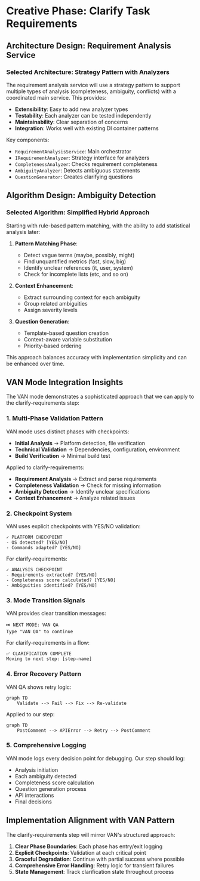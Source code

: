 # Creative Phase: Clarify Task Requirements

## Architecture Design: Requirement Analysis Service

### Selected Architecture: Strategy Pattern with Analyzers

The requirement analysis service will use a strategy pattern to support multiple types of analysis (completeness, ambiguity, conflicts) with a coordinated main service. This provides:

- **Extensibility**: Easy to add new analyzer types
- **Testability**: Each analyzer can be tested independently
- **Maintainability**: Clear separation of concerns
- **Integration**: Works well with existing DI container patterns

Key components:

- `RequirementAnalysisService`: Main orchestrator
- `IRequirementAnalyzer`: Strategy interface for analyzers
- `CompletenessAnalyzer`: Checks requirement completeness
- `AmbiguityAnalyzer`: Detects ambiguous statements
- `QuestionGenerator`: Creates clarifying questions

## Algorithm Design: Ambiguity Detection

### Selected Algorithm: Simplified Hybrid Approach

Starting with rule-based pattern matching, with the ability to add statistical analysis later:

1. **Pattern Matching Phase**:
   - Detect vague terms (maybe, possibly, might)
   - Find unquantified metrics (fast, slow, big)
   - Identify unclear references (it, user, system)
   - Check for incomplete lists (etc, and so on)

2. **Context Enhancement**:
   - Extract surrounding context for each ambiguity
   - Group related ambiguities
   - Assign severity levels

3. **Question Generation**:
   - Template-based question creation
   - Context-aware variable substitution
   - Priority-based ordering

This approach balances accuracy with implementation simplicity and can be enhanced over time.

## VAN Mode Integration Insights

The VAN mode demonstrates a sophisticated approach that we can apply to the clarify-requirements step:

### 1. Multi-Phase Validation Pattern

VAN mode uses distinct phases with checkpoints:

- **Initial Analysis** → Platform detection, file verification
- **Technical Validation** → Dependencies, configuration, environment
- **Build Verification** → Minimal build test

Applied to clarify-requirements:

- **Requirement Analysis** → Extract and parse requirements
- **Completeness Validation** → Check for missing information
- **Ambiguity Detection** → Identify unclear specifications
- **Context Enhancement** → Analyze related issues

### 2. Checkpoint System

VAN uses explicit checkpoints with YES/NO validation:

```
✓ PLATFORM CHECKPOINT
- OS detected? [YES/NO]
- Commands adapted? [YES/NO]
```

For clarify-requirements:

```
✓ ANALYSIS CHECKPOINT
- Requirements extracted? [YES/NO]
- Completeness score calculated? [YES/NO]
- Ambiguities identified? [YES/NO]
```

### 3. Mode Transition Signals

VAN provides clear transition messages:

```
⏭️ NEXT MODE: VAN QA
Type "VAN QA" to continue
```

For clarify-requirements in a flow:

```
✅ CLARIFICATION COMPLETE
Moving to next step: [step-name]
```

### 4. Error Recovery Pattern

VAN QA shows retry logic:

```mermaid
graph TD
    Validate --> Fail --> Fix --> Re-validate
```

Applied to our step:

```mermaid
graph TD
    PostComment --> APIError --> Retry --> PostComment
```

### 5. Comprehensive Logging

VAN mode logs every decision point for debugging. Our step should log:

- Analysis initiation
- Each ambiguity detected
- Completeness score calculation
- Question generation process
- API interactions
- Final decisions

## Implementation Alignment with VAN Pattern

The clarify-requirements step will mirror VAN's structured approach:

1. **Clear Phase Boundaries**: Each phase has entry/exit logging
2. **Explicit Checkpoints**: Validation at each critical point
3. **Graceful Degradation**: Continue with partial success where possible
4. **Comprehensive Error Handling**: Retry logic for transient failures
5. **State Management**: Track clarification state throughout process
